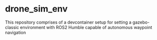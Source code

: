 # drone_sim_env
This repository comprises of a devcontainer setup for setting a gazebo-classic environment with ROS2 Humble capable of autonomous waypoint navigation

